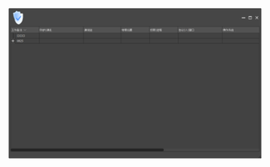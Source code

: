 ![Screenshot](https://raw.githubusercontent.com/Cryakl/Ultimate-RAT-Collection/refs/heads/main/PoisonX/PoisonX%20Next/Screenshot.png)

